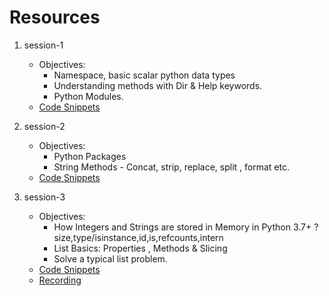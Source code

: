 # Resources  
1. session-1  
    * Objectives:
        * Namespace, basic scalar python data types
        * Understanding methods with Dir & Help  keywords.
        * Python Modules.
    * [Code Snippets](https://github.com/Indu-sharma/basic-to-advanced-python3/tree/master/livesession_first_series/session1)
    
2. session-2  
    * Objectives:
        * Python Packages
        * String Methods - Concat, strip, replace, split , format etc. 
    * [Code Snippets](https://github.com/Indu-sharma/basic-to-advanced-python3/tree/master/livesession_first_series/session2)

3. session-3  
    * Objectives:
        * How Integers and Strings are stored in Memory in Python 3.7+ ?size,type/isinstance,id,is,refcounts,intern
        * List Basics: Properties , Methods & Slicing  
        * Solve a typical list problem.  
    * [Code Snippets](https://github.com/Indu-sharma/basic-to-advanced-python3/tree/master/livesession_first_series/session3)
    * [Recording](https://techkokaldeep.com/indus-harma/215/)
   
